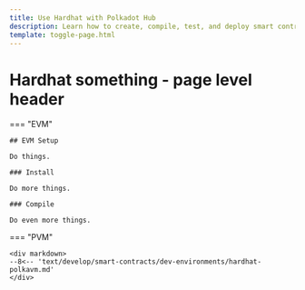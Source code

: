 ```yaml
---
title: Use Hardhat with Polkadot Hub
description: Learn how to create, compile, test, and deploy smart contracts on Polkadot Hub using Hardhat, a powerful development environment for blockchain developers.
template: toggle-page.html
---
```


# Hardhat something - page level header

=== "EVM"

    ## EVM Setup

    Do things.

    ### Install

    Do more things.

    ### Compile

    Do even more things.
    

=== "PVM"

    <div markdown>
    --8<-- 'text/develop/smart-contracts/dev-environments/hardhat-polkavm.md'
    </div>


